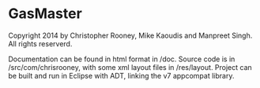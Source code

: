GasMaster
=========
Copyright 2014 by Christopher Rooney, Mike Kaoudis and Manpreet Singh. All rights reserverd.

Documentation can be found in html format in /doc. Source code is in /src/com/chrisrooney, with some xml layout files in /res/layout. Project can be built and run in Eclipse with ADT, linking the v7 appcompat library.

